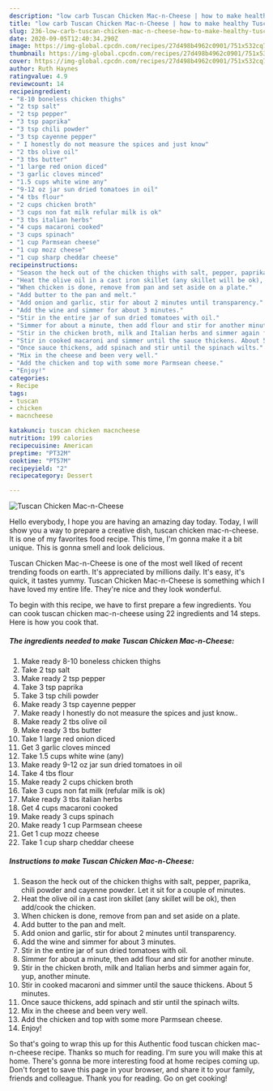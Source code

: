 ```yaml
---
description: "low carb Tuscan Chicken Mac-n-Cheese | how to make healthy Tuscan Chicken Mac-n-Cheese"
title: "low carb Tuscan Chicken Mac-n-Cheese | how to make healthy Tuscan Chicken Mac-n-Cheese"
slug: 236-low-carb-tuscan-chicken-mac-n-cheese-how-to-make-healthy-tuscan-chicken-mac-n-cheese
date: 2020-09-05T12:40:34.290Z
image: https://img-global.cpcdn.com/recipes/27d498b4962c0901/751x532cq70/tuscan-chicken-mac-n-cheese-recipe-main-photo.jpg
thumbnail: https://img-global.cpcdn.com/recipes/27d498b4962c0901/751x532cq70/tuscan-chicken-mac-n-cheese-recipe-main-photo.jpg
cover: https://img-global.cpcdn.com/recipes/27d498b4962c0901/751x532cq70/tuscan-chicken-mac-n-cheese-recipe-main-photo.jpg
author: Ruth Haynes
ratingvalue: 4.9
reviewcount: 14
recipeingredient:
- "8-10 boneless chicken thighs"
- "2 tsp salt"
- "2 tsp pepper"
- "3 tsp paprika"
- "3 tsp chili powder"
- "3 tsp cayenne pepper"
- " I honestly do not measure the spices and just know"
- "2 tbs olive oil"
- "3 tbs butter"
- "1 large red onion diced"
- "3 garlic cloves minced"
- "1.5 cups white wine any"
- "9-12 oz jar sun dried tomatoes in oil"
- "4 tbs flour"
- "2 cups chicken broth"
- "3 cups non fat milk refular milk is ok"
- "3 tbs italian herbs"
- "4 cups macaroni cooked"
- "3 cups spinach"
- "1 cup Parmsean cheese"
- "1 cup mozz cheese"
- "1 cup sharp cheddar cheese"
recipeinstructions:
- "Season the heck out of the chicken thighs with salt, pepper, paprika, chili powder and cayenne powder. Let it sit for a couple of minutes."
- "Heat the olive oil in a cast iron skillet (any skillet will be ok), then add/cook the chicken."
- "When chicken is done, remove from pan and set aside on a plate."
- "Add butter to the pan and melt."
- "Add onion and garlic, stir for about 2 minutes until transparency."
- "Add the wine and simmer for about 3 minutes."
- "Stir in the entire jar of sun dried tomatoes with oil."
- "Simmer for about a minute, then add flour and stir for another minute."
- "Stir in the chicken broth, milk and Italian herbs and simmer again for, yup, another minute."
- "Stir in cooked macaroni and simmer until the sauce thickens. About 5 minutes."
- "Once sauce thickens, add spinach and stir until the spinach wilts."
- "Mix in the cheese and been very well."
- "Add the chicken and top with some more Parmsean cheese."
- "Enjoy!"
categories:
- Recipe
tags:
- tuscan
- chicken
- macncheese

katakunci: tuscan chicken macncheese 
nutrition: 199 calories
recipecuisine: American
preptime: "PT32M"
cooktime: "PT57M"
recipeyield: "2"
recipecategory: Dessert

---
```



![Tuscan Chicken Mac-n-Cheese](https://img-global.cpcdn.com/recipes/27d498b4962c0901/751x532cq70/tuscan-chicken-mac-n-cheese-recipe-main-photo.jpg)

Hello everybody, I hope you are having an amazing day today. Today, I will show you a way to prepare a creative dish, tuscan chicken mac-n-cheese. It is one of my favorites food recipe. This time, I'm gonna make it a bit unique. This is gonna smell and look delicious.

Tuscan Chicken Mac-n-Cheese is one of the most well liked of recent trending foods on earth. It's appreciated by millions daily. It's easy, it's quick, it tastes yummy. Tuscan Chicken Mac-n-Cheese is something which I have loved my entire life. They're nice and they look wonderful.




To begin with this recipe, we have to first prepare a few ingredients. You can cook tuscan chicken mac-n-cheese using 22 ingredients and 14 steps. Here is how you cook that.

<!--inarticleads1-->

##### The ingredients needed to make Tuscan Chicken Mac-n-Cheese:

1. Make ready 8-10 boneless chicken thighs
1. Take 2 tsp salt
1. Make ready 2 tsp pepper
1. Take 3 tsp paprika
1. Take 3 tsp chili powder
1. Make ready 3 tsp cayenne pepper
1. Make ready  I honestly do not measure the spices and just know..
1. Make ready 2 tbs olive oil
1. Make ready 3 tbs butter
1. Take 1 large red onion diced
1. Get 3 garlic cloves minced
1. Take 1.5 cups white wine (any)
1. Make ready 9-12 oz jar sun dried tomatoes in oil
1. Take 4 tbs flour
1. Make ready 2 cups chicken broth
1. Take 3 cups non fat milk (refular milk is ok)
1. Make ready 3 tbs italian herbs
1. Get 4 cups macaroni cooked
1. Make ready 3 cups spinach
1. Make ready 1 cup Parmsean cheese
1. Get 1 cup mozz cheese
1. Take 1 cup sharp cheddar cheese




<!--inarticleads2-->

##### Instructions to make Tuscan Chicken Mac-n-Cheese:

1. Season the heck out of the chicken thighs with salt, pepper, paprika, chili powder and cayenne powder. Let it sit for a couple of minutes.
1. Heat the olive oil in a cast iron skillet (any skillet will be ok), then add/cook the chicken.
1. When chicken is done, remove from pan and set aside on a plate.
1. Add butter to the pan and melt.
1. Add onion and garlic, stir for about 2 minutes until transparency.
1. Add the wine and simmer for about 3 minutes.
1. Stir in the entire jar of sun dried tomatoes with oil.
1. Simmer for about a minute, then add flour and stir for another minute.
1. Stir in the chicken broth, milk and Italian herbs and simmer again for, yup, another minute.
1. Stir in cooked macaroni and simmer until the sauce thickens. About 5 minutes.
1. Once sauce thickens, add spinach and stir until the spinach wilts.
1. Mix in the cheese and been very well.
1. Add the chicken and top with some more Parmsean cheese.
1. Enjoy!




So that's going to wrap this up for this Authentic food tuscan chicken mac-n-cheese recipe. Thanks so much for reading. I'm sure you will make this at home. There's gonna be more interesting food at home recipes coming up. Don't forget to save this page in your browser, and share it to your family, friends and colleague. Thank you for reading. Go on get cooking!

